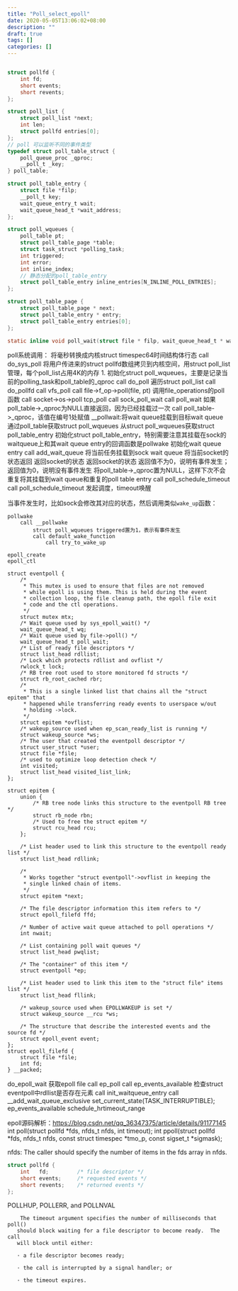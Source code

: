 ```yaml
---
title: "Poll_select_epoll"
date: 2020-05-05T13:06:02+08:00
description: ""
draft: true
tags: []
categories: []
---
```



```c

struct pollfd {
	int fd;
	short events;
	short revents;
};

struct poll_list {
	struct poll_list *next;
	int len;
	struct pollfd entries[0];
};
// poll 可以监听不同的事件类型
typedef struct poll_table_struct {
	poll_queue_proc _qproc;
	__poll_t _key;
} poll_table;

struct poll_table_entry {
	struct file *filp;
	__poll_t key;
	wait_queue_entry_t wait;
	wait_queue_head_t *wait_address;
};

struct poll_wqueues {
	poll_table pt;
	struct poll_table_page *table;
	struct task_struct *polling_task;
	int triggered;
	int error;
	int inline_index;
    // 静态分配的poll_table_entry
	struct poll_table_entry inline_entries[N_INLINE_POLL_ENTRIES];
};

struct poll_table_page {
	struct poll_table_page * next;
	struct poll_table_entry * entry;
	struct poll_table_entry entries[0];
};
```



```c
static inline void poll_wait(struct file * filp, wait_queue_head_t * wait_address, poll_table *p)
```

poll系统调用：
    将毫秒转换成内核struct timespec64时间结构体行态
    call do_sys_poll
        将用户传进来的struct pollfd数组拷贝到内核空间，用struct poll_list管理，每个poll_list占用4K的内存
        1. 初始化struct poll_wqueues，主要是记录当前的polling_task和poll_table的_qproc
        call do_poll
            遍历struct poll_list
                call do_pollfd
                    call vfs_poll
                        call file->f_op->poll(file, pt)
                            调用file_operations的poll函数
                            call socket->os->poll
                            tcp_poll
                                call sock_poll_wait
                                    call poll_wait
                                        如果poll_table->_qproc为NULL直接返回，因为已经挂载过一次
                                        call poll_table->_qproc，该值在编号1处赋值
                                        __pollwait:将wait queue挂载到目标wait queue
                                            通过poll_table获取struct poll_wqueues
                                            从struct poll_wqueues获取struct poll_table_entry
                                            初始化struct poll_table_entry，特别需要注意其挂载在sock的waitqueue上和其wait queue entry的回调函数是pollwake
                                            初始化wait queue entry
                                            call add_wait_queue
                                                将当前任务挂载到sock wait queue
                                将当前socket的状态返回
                            返回socket的状态
                        返回socket的状态
                    返回值不为0，说明有事件发生；返回值为0，说明没有事件发生
                    将poll_table->_qproc置为NULL，这样下次不会重复将其挂载到wait queue和重复的poll table entry
                    call poll_schedule_timeout
            call poll_schedule_timeout
                发起调度，timeout唤醒

当事件发生时，比如sock会修改其对应的状态，然后调用类似`wake_up`函数：

```
pollwake
    call __pollwake
        struct poll_wqueues triggered置为1，表示有事件发生
        call default_wake_function
            call try_to_wake_up
```



```
epoll_create
epoll_ctl

struct eventpoll {
	/*
	 * This mutex is used to ensure that files are not removed
	 * while epoll is using them. This is held during the event
	 * collection loop, the file cleanup path, the epoll file exit
	 * code and the ctl operations.
	 */
	struct mutex mtx;
	/* Wait queue used by sys_epoll_wait() */
	wait_queue_head_t wq;
	/* Wait queue used by file->poll() */
	wait_queue_head_t poll_wait;
	/* List of ready file descriptors */
	struct list_head rdllist;
	/* Lock which protects rdllist and ovflist */
	rwlock_t lock;
	/* RB tree root used to store monitored fd structs */
	struct rb_root_cached rbr;
	/*
	 * This is a single linked list that chains all the "struct epitem" that
	 * happened while transferring ready events to userspace w/out
	 * holding ->lock.
	 */
	struct epitem *ovflist;
	/* wakeup_source used when ep_scan_ready_list is running */
	struct wakeup_source *ws;
	/* The user that created the eventpoll descriptor */
	struct user_struct *user;
	struct file *file;
	/* used to optimize loop detection check */
	int visited;
	struct list_head visited_list_link;
};

struct epitem {
	union {
		/* RB tree node links this structure to the eventpoll RB tree */
		struct rb_node rbn;
		/* Used to free the struct epitem */
		struct rcu_head rcu;
	};

	/* List header used to link this structure to the eventpoll ready list */
	struct list_head rdllink;

	/*
	 * Works together "struct eventpoll"->ovflist in keeping the
	 * single linked chain of items.
	 */
	struct epitem *next;

	/* The file descriptor information this item refers to */
	struct epoll_filefd ffd;

	/* Number of active wait queue attached to poll operations */
	int nwait;

	/* List containing poll wait queues */
	struct list_head pwqlist;

	/* The "container" of this item */
	struct eventpoll *ep;

	/* List header used to link this item to the "struct file" items list */
	struct list_head fllink;

	/* wakeup_source used when EPOLLWAKEUP is set */
	struct wakeup_source __rcu *ws;

	/* The structure that describe the interested events and the source fd */
	struct epoll_event event;
};
struct epoll_filefd {
	struct file *file;
	int fd;
} __packed;
```

do_epoll_wait
    获取epoll file
    call ep_poll
        call ep_events_available
            检查struct eventpoll中rdllist是否存在元素
        call init_waitqueue_entry
        call __add_wait_queue_exclusive
        set_current_state(TASK_INTERRUPTIBLE);
        ep_events_available
        schedule_hrtimeout_range





epoll源码解析：https://blog.csdn.net/qq_36347375/article/details/91177145
int poll(struct pollfd *fds, nfds_t nfds, int timeout);
int ppoll(struct pollfd *fds, nfds_t nfds, const struct timespec *tmo_p, const sigset_t *sigmask);

nfds: The caller should specify the number of items in the fds array in nfds.
```c
struct pollfd {
    int   fd;         /* file descriptor */
    short events;     /* requested events */
    short revents;    /* returned events */
};
```

 POLLHUP, POLLERR, and POLLNVAL 

        The timeout argument specifies the number of milliseconds that poll()
       should block waiting for a file descriptor to become ready.  The call
       will block until either:

       · a file descriptor becomes ready;

       · the call is interrupted by a signal handler; or

       · the timeout expires.
